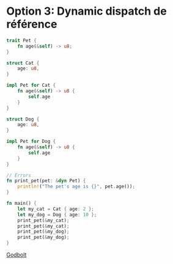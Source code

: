 # Option 3: Dynamic dispatch de référence

```rust
trait Pet {
    fn age(&self) -> u8;
}

struct Cat {
    age: u8,
}

impl Pet for Cat {
    fn age(&self) -> u8 {
        self.age
    }
}

struct Dog {
    age: u8,
}

impl Pet for Dog {
    fn age(&self) -> u8 {
        self.age
    }
}

// Errors
fn print_pet(pet: &dyn Pet) {
    println!("The pet's age is {}", pet.age());
}

fn main() {
    let my_cat = Cat { age: 2 };
    let my_dog = Dog { age: 10 };
    print_pet(&my_cat);
    print_pet(&my_cat);
    print_pet(&my_dog);
    print_pet(&my_dog);
}

```
[Godbolt](https://godbolt.org/z/MePejsPG5)